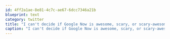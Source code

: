 ```yaml
---
id: 4ff2a1ae-8e81-4c7c-ae67-6dcc7346a21b
blueprint: text
category: twitter
title: "I can't decide if Google Now is awesome, scary, or scary-awesome"
caption: "I can't decide if Google Now is awesome, scary, or scary-awesome"
---
```

